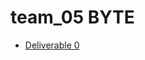 # team_05 BYTE
* [Deliverable 0](https://github.com/CSCD01/team_05-project/blob/master/docs/deliverable0.pdf)
